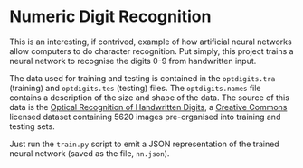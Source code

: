 # Numeric Digit Recognition

This is an interesting, if contrived, example of how artificial neural 
networks allow computers to do character recognition. Put simply, this
project trains a neural network to recognise the digits 0-9 from 
handwritten input.

The data used for training and testing is contained in the 
`optdigits.tra` (training) and `optdigits.tes` (testing) files. The
`optdigits.names` file contains a description of the size and shape of
the data. The source of this data is the 
[Optical Recognition of Handwritten Digits](https://archive.ics.uci.edu/dataset/80/optical+recognition+of+handwritten+digits),
a [Creative Commons](https://creativecommons.org/licenses/by/4.0/legalcode)
licensed dataset containing 5620 images pre-organised into training and
testing sets.

Just run the `train.py` script to emit a JSON representation of the
trained neural network (saved as the file, `nn.json`).